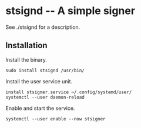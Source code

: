 # stsignd -- A simple signer

See ./stsignd for a description.

## Installation

Install the binary.

    sudo install stsignd /usr/bin/

Install the user service unit.

	install stsigner.service ~/.config/systemd/user/
    systemctl --user daemon-reload

Enable and start the service.

	systemctl --user enable --now stsigner
